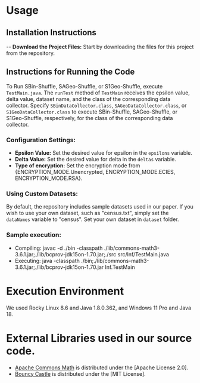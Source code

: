 # Usage

## Installation Instructions

-- **Download the Project Files:** 
   Start by downloading the files for this project from the repository.

## Instructions for Running the Code

To Run SBin-Shuffle, SAGeo-Shuffle, or S1Geo-Shuffle, execute `TestMain.java`. The `runTest` method of `TestMain` receives the epsilon value, delta value, dataset name, and the class of the corresponding data collector. 
Specify `SBinDataCollector.class`, `SAGeoDataCollector.class`, or `S1GeoDataCollector.class` to execute SBin-Shuffle, SAGeo-Shuffle, or S1Geo-Shuffle, respectively, for the class of the corresponding data collector.

### Configuration Settings:
- **Epsilon Value:** Set the desired value for epsilon in the `epsilons` variable.
- **Delta Value:** Set the desired value for delta in the `deltas` variable.
- **Type of encryption:** Set the encryption mode from {ENCRYPTION_MODE.Unencrypted, ENCRYPTION_MODE.ECIES, ENCRYPTION_MODE.RSA}. 

### Using Custom Datasets:
By default, the repository includes sample datasets used in our paper. If you wish to use your own dataset, such as "census.txt", simply set the `dataNames` variable to "census". Set your own dataset in `dataset` folder. 

### Sample execution:
- Compiling: javac -d ./bin -classpath ./lib/commons-math3-3.6.1.jar;./lib/bcprov-jdk15on-1.70.jar;./src src/lnf/TestMain.java
- Executing: java -classpath ./bin;./lib/commons-math3-3.6.1.jar;./lib/bcprov-jdk15on-1.70.jar lnf.TestMain

# Execution Environment
We used Rocky Linux 8.6 and Java 1.8.0.362, and Windows 11 Pro and Java 18.

# External Libraries used in our source code.
- [Apache Commons Math](https://commons.apache.org/proper/commons-math/) is distributed under the [Apache License 2.0].
- [Bouncy Castle](https://www.bouncycastle.org/) is distributed under the [MIT License].